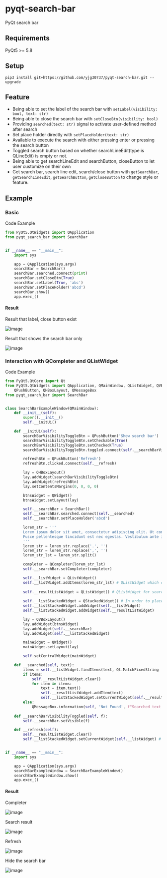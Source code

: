 # pyqt-search-bar
PyQt search bar

## Requirements
PyQt5 >= 5.8

## Setup
```pip3 install git+https://github.com/yjg30737/pyqt-search-bar.git --upgrade```

## Feature
* Being able to set the label of the search bar with ```setLabel(visibility: bool, text: str)```
* Being able to close the search bar with ```setCloseBtn(visibility: bool)```
* Providing ```searched(text: str)``` signal to activate user-defined method after search
* Set place holder directly with ```setPlaceHolder(text: str)```
* Available to execute the search with either pressing enter or pressing the search button
* Toggled search button based on whether searchLineEdit(type is QLineEdit) is empty or not.
* Being able to get searchLineEdit and searchButton, closeButton to let user customize on their own
* Get search bar, search line edit, search/close button with ```getSearchBar```, ```getSearchLineEdit```, ```getSearchButton```, ```getCloseButton``` to change style or feature.

## Example
### Basic
Code Example
```python
from PyQt5.QtWidgets import QApplication
from pyqt_search_bar import SearchBar


if __name__ == "__main__":
    import sys

    app = QApplication(sys.argv)
    searchBar = SearchBar()
    searchBar.searched.connect(print)
    searchBar.setCloseBtn(True)
    searchBar.setLabel(True, 'abc')
    searchBar.setPlaceHolder('abcd')
    searchBar.show()
    app.exec_()
```

#### Result

Result that label, close button exist

![image](https://user-images.githubusercontent.com/55078043/145547732-50cd6c6b-3511-4e6c-86c3-b07b1449a5ce.png)

Result that shows the search bar only

![image](https://user-images.githubusercontent.com/55078043/145549188-8b004289-53c1-4b97-a36c-c3e568800ad3.png)

### Interaction with QCompleter and QListWidget
Code Example
```python
from PyQt5.QtCore import Qt
from PyQt5.QtWidgets import QApplication, QMainWindow, QListWidget, QVBoxLayout, QWidget, QCompleter, QStackedWidget, \
    QPushButton, QHBoxLayout, QMessageBox
from pyqt_search_bar import SearchBar


class SearchBarExampleWindow(QMainWindow):
    def __init__(self):
        super().__init__()
        self.__initUi()

    def __initUi(self):
        searchBarVisibilityToggleBtn = QPushButton('Show search bar')
        searchBarVisibilityToggleBtn.setCheckable(True)
        searchBarVisibilityToggleBtn.setChecked(True)
        searchBarVisibilityToggleBtn.toggled.connect(self.__searchBarVisibilityToggled)

        refreshBtn = QPushButton('Refresh')
        refreshBtn.clicked.connect(self.__refresh)

        lay = QHBoxLayout()
        lay.addWidget(searchBarVisibilityToggleBtn)
        lay.addWidget(refreshBtn)
        lay.setContentsMargins(0, 0, 0, 0)

        btnsWidget = QWidget()
        btnsWidget.setLayout(lay)

        self.__searchBar = SearchBar()
        self.__searchBar.searched.connect(self.__searched)
        self.__searchBar.setPlaceHolder('abcd')

        lorem_str = '''
        Lorem ipsum dolor sit amet, consectetur adipiscing elit. Ut consequat risus aliquam, placerat purus nec, efficitur risus. Proin sed accumsan orci, vel sagittis elit. Maecenas porta enim id condimentum maximus. Nullam imperdiet vel ipsum eget aliquet. Maecenas ac ullamcorper orci, eu elementum tortor. Curabitur turpis urna, hendrerit dignissim lacus ac, auctor feugiat erat. Quisque felis magna, rhoncus eget hendrerit sit amet, fermentum et mauris. Proin at sodales urna. Fusce feugiat nisi id est faucibus, nec laoreet massa tempor. Etiam auctor urna sed consequat pellentesque. Ut sit amet scelerisque nibh. Vestibulum nec finibus ex. Pellentesque pretium hendrerit augue, a egestas turpis elementum quis. Nunc lectus felis, dapibus ac ante nec, tristique sodales felis. Morbi egestas malesuada accumsan. Donec vulputate, eros in ullamcorper vulputate, elit leo lacinia ex, vel aliquet metus turpis at quam.
        Fusce pellentesque tincidunt est nec egestas. Vestibulum ante ipsum primis in faucibus orci luctus et ultrices posuere cubilia curae; In suscipit ipsum eget finibus tincidunt. Duis blandit, neque molestie scelerisque volutpat, justo ex facilisis orci, ac tincidunt tortor massa quis dolor. Sed vitae felis auctor, eleifend neque vitae, blandit purus. Nulla risus urna, dapibus ut cursus et, dignissim non elit. Nam malesuada sollicitudin accumsan. Nam ut suscipit dolor, a laoreet urna. Lorem ipsum dolor sit amet, consectetur adipiscing elit. Praesent sed dui nec mauris elementum hendrerit quis non diam. Mauris in diam eu est congue molestie. Sed dignissim felis nibh.
        '''
        lorem_str = lorem_str.replace('.', '') 
        lorem_str = lorem_str.replace(',', '')
        lorem_str_lst = lorem_str.split()

        completer = QCompleter(lorem_str_lst)
        self.__searchBar.setCompleter(completer)

        self.__listWidget = QListWidget()
        self.__listWidget.addItems(lorem_str_lst) # QListWidget which contained texts to be searched
        
        self.__resultListWidget = QListWidget() # QListWidget for search result
        
        self.__listStackedWidget = QStackedWidget() # In order to place listWidget and result list widget the same area
        self.__listStackedWidget.addWidget(self.__listWidget)
        self.__listStackedWidget.addWidget(self.__resultListWidget)

        lay = QVBoxLayout()
        lay.addWidget(btnsWidget)
        lay.addWidget(self.__searchBar)
        lay.addWidget(self.__listStackedWidget)

        mainWidget = QWidget()
        mainWidget.setLayout(lay)

        self.setCentralWidget(mainWidget)

    def __searched(self, text):
        items = self.__listWidget.findItems(text, Qt.MatchFixedString | Qt.MatchCaseSensitive)
        if items:
            self.__resultListWidget.clear()
            for item in items:
                text = item.text()
                self.__resultListWidget.addItem(text)
                self.__listStackedWidget.setCurrentWidget(self.__resultListWidget) # Show result widget
        else:
            QMessageBox.information(self, 'Not Found', f"Searched text {text} is not found.")
        
    def __searchBarVisibilityToggled(self, f):
        self.__searchBar.setVisible(f)

    def __refresh(self):
        self.__resultListWidget.clear()
        self.__listStackedWidget.setCurrentWidget(self.__listWidget) # Back to list widget


if __name__ == "__main__":
    import sys

    app = QApplication(sys.argv)
    searchBarExampleWindow = SearchBarExampleWindow()
    searchBarExampleWindow.show()
    app.exec_()
```

#### Result

Completer

![image](https://user-images.githubusercontent.com/55078043/145658505-a82e3c3d-c019-4cdb-aa5c-3524f93e246a.png)

Search result

![image](https://user-images.githubusercontent.com/55078043/145658652-030856c1-2bd5-4a19-aa49-307d5caa3cae.png)

Refresh

![image](https://user-images.githubusercontent.com/55078043/145658677-815e9061-2340-4650-943b-74305300b76d.png)

Hide the search bar

![image](https://user-images.githubusercontent.com/55078043/145658690-27d8b13a-3168-4611-b360-162657ddd0f7.png)


